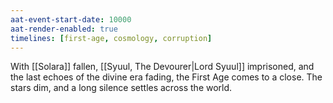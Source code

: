 ```yaml
---
aat-event-start-date: 10000
aat-render-enabled: true
timelines: [first-age, cosmology, corruption]
---
```


With [[Solara]] fallen, [[Syuul, The Devourer|Lord Syuul]] imprisoned, and the last echoes of the divine era fading, the First Age comes to a close. The stars dim, and a long silence settles across the world.
